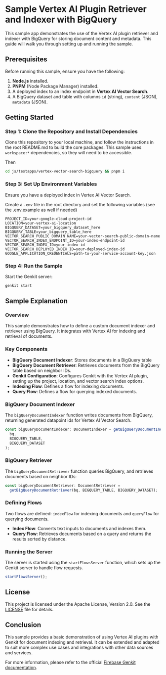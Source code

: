 # Sample Vertex AI Plugin Retriever and Indexer with BigQuery

This sample app demonstrates the use of the Vertex AI plugin retriever and indexer with BigQuery for storing document content and metadata. This guide will walk you through setting up and running the sample.

## Prerequisites

Before running this sample, ensure you have the following:

1. **Node.js** installed.
2. **PNPM** (Node Package Manager) installed.
3. A deployed index to an index endpoint in **Vertex AI Vector Search**.
4. A BigQuery dataset and table with columns `id` (string), `content` (JSON), `metadata` (JSON).

## Getting Started

### Step 1: Clone the Repository and Install Dependencies

Clone this repository to your local machine, and follow the instructions in the root README.md to build
the core packages. This sample uses `workspace:*` dependencies, so they will need to be accessible.

Then

```bash
cd js/testapps/vertex-vector-search-bigquery && pnpm i
```

### Step 3: Set Up Environment Variables

Ensure you have a deployed index in Vertex AI Vector Search.

Create a `.env` file in the root directory and set the following variables (see the .env.example as well if needed)

```plaintext
PROJECT_ID=your-google-cloud-project-id
LOCATION=your-vertex-ai-location
BIGQUERY_DATASET=your_bigquery_dataset_here
BIGQUERY_TABLE=your_bigquery_table_here
VECTOR_SEARCH_PUBLIC_DOMAIN_NAME=your-vector-search-public-domain-name
VECTOR_SEARCH_INDEX_ENDPOINT_ID=your-index-endpoint-id
VECTOR_SEARCH_INDEX_ID=your-index-id
VECTOR_SEARCH_DEPLOYED_INDEX_ID=your-deployed-index-id
GOOGLE_APPLICATION_CREDENTIALS=path-to-your-service-account-key.json
```

### Step 4: Run the Sample

Start the Genkit server:

```bash
genkit start
```

## Sample Explanation

### Overview

This sample demonstrates how to define a custom document indexer and retriever using BigQuery. It integrates with Vertex AI for indexing and retrieval of documents.

### Key Components

- **BigQuery Document Indexer**: Stores documents in a BigQuery table
- **BigQuery Document Retriever**: Retrieves documents from the BigQuery table based on neighbor IDs.
- **Genkit Configuration**: Configures Genkit with the Vertex AI plugin, setting up the project, location, and vector search index options.
- **Indexing Flow**: Defines a flow for indexing documents.
- **Query Flow**: Defines a flow for querying indexed documents.

### BigQuery Document Indexer

The `bigQueryDocumentIndexer` function writes documents from BigQuery, returning generated datapoint ids for Vertex AI Vector Search.

```typescript
const bigQueryDocumentIndexer: DocumentIndexer = getBigQueryDocumentIndexer(
  bq,
  BIGQUERY_TABLE,
  BIGQUERY_DATASET
);
```

### BigQuery Retriever

The `bigQueryDocumentRetriever` function queries BigQuery, and retrieves documents based on neighbor IDs:

```typescript
const bigQueryDocumentRetriever: DocumentRetriever =
  getBigQueryDocumentRetriever(bq, BIGQUERY_TABLE, BIGQUERY_DATASET);
```

### Defining Flows

Two flows are defined: `indexFlow` for indexing documents and `queryFlow` for querying documents.

- **Index Flow**: Converts text inputs to documents and indexes them.
- **Query Flow**: Retrieves documents based on a query and returns the results sorted by distance.

### Running the Server

The server is started using the `startFlowsServer` function, which sets up the Genkit server to handle flow requests.

```typescript
startFlowsServer();
```

## License

This project is licensed under the Apache License, Version 2.0. See the [LICENSE](LICENSE) file for details.

## Conclusion

This sample provides a basic demonstration of using Vertex AI plugins with Genkit for document indexing and retrieval. It can be extended and adapted to suit more complex use cases and integrations with other data sources and services.

For more information, please refer to the official [Firebase Genkit documentation](https://firebase.google.com/docs/genkit).
